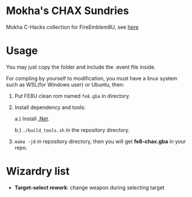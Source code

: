 # Mokha's CHAX Sundries

Mokha C-Hacks collection for FireEmblem8U, see [here](https://feuniverse.us/t/mokhas-hacks-sundries/16204)

# Usage

You may just copy the folder and include the .event file inside.

For compling by yourself to modification, you must have a linux system such as WSL(for Windows user) or Ubuntu, then:

1. Put FE8U clean rom named `fe8.gba` in directory.

2. Install dependency and tools:

    a.) Install [.Net](https://learn.microsoft.com/en-us/dotnet/core/install/linux-ubuntu).

    b.) `./build_tools.sh` in the repository directory.

3. `make -j8` in repository directory, then you will get **fe8-chax.gba** in your repo.

# Wizardry list

- **Target-select rework**: change weapon during selecting target
